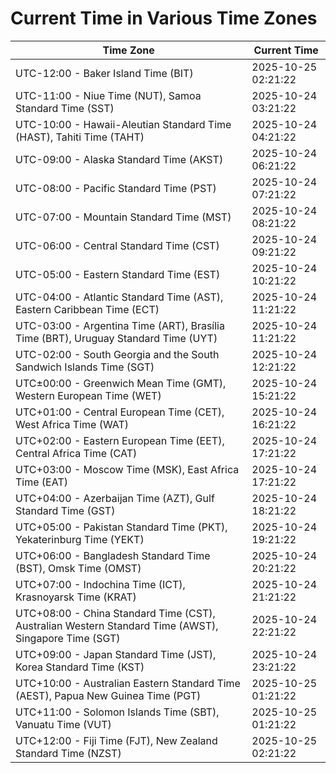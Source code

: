 # Current Time in Various Time Zones

| Time Zone | Current Time |
|-----------|--------------|
| UTC-12:00 - Baker Island Time (BIT) | 2025-10-25 02:21:22 |
| UTC-11:00 - Niue Time (NUT), Samoa Standard Time (SST) | 2025-10-24 03:21:22 |
| UTC-10:00 - Hawaii-Aleutian Standard Time (HAST), Tahiti Time (TAHT) | 2025-10-24 04:21:22 |
| UTC-09:00 - Alaska Standard Time (AKST) | 2025-10-24 06:21:22 |
| UTC-08:00 - Pacific Standard Time (PST) | 2025-10-24 07:21:22 |
| UTC-07:00 - Mountain Standard Time (MST) | 2025-10-24 08:21:22 |
| UTC-06:00 - Central Standard Time (CST) | 2025-10-24 09:21:22 |
| UTC-05:00 - Eastern Standard Time (EST) | 2025-10-24 10:21:22 |
| UTC-04:00 - Atlantic Standard Time (AST), Eastern Caribbean Time (ECT) | 2025-10-24 11:21:22 |
| UTC-03:00 - Argentina Time (ART), Brasília Time (BRT), Uruguay Standard Time (UYT) | 2025-10-24 11:21:22 |
| UTC-02:00 - South Georgia and the South Sandwich Islands Time (SGT) | 2025-10-24 12:21:22 |
| UTC±00:00 - Greenwich Mean Time (GMT), Western European Time (WET) | 2025-10-24 15:21:22 |
| UTC+01:00 - Central European Time (CET), West Africa Time (WAT) | 2025-10-24 16:21:22 |
| UTC+02:00 - Eastern European Time (EET), Central Africa Time (CAT) | 2025-10-24 17:21:22 |
| UTC+03:00 - Moscow Time (MSK), East Africa Time (EAT) | 2025-10-24 17:21:22 |
| UTC+04:00 - Azerbaijan Time (AZT), Gulf Standard Time (GST) | 2025-10-24 18:21:22 |
| UTC+05:00 - Pakistan Standard Time (PKT), Yekaterinburg Time (YEKT) | 2025-10-24 19:21:22 |
| UTC+06:00 - Bangladesh Standard Time (BST), Omsk Time (OMST) | 2025-10-24 20:21:22 |
| UTC+07:00 - Indochina Time (ICT), Krasnoyarsk Time (KRAT) | 2025-10-24 21:21:22 |
| UTC+08:00 - China Standard Time (CST), Australian Western Standard Time (AWST), Singapore Time (SGT) | 2025-10-24 22:21:22 |
| UTC+09:00 - Japan Standard Time (JST), Korea Standard Time (KST) | 2025-10-24 23:21:22 |
| UTC+10:00 - Australian Eastern Standard Time (AEST), Papua New Guinea Time (PGT) | 2025-10-25 01:21:22 |
| UTC+11:00 - Solomon Islands Time (SBT), Vanuatu Time (VUT) | 2025-10-25 01:21:22 |
| UTC+12:00 - Fiji Time (FJT), New Zealand Standard Time (NZST) | 2025-10-25 02:21:22 |
